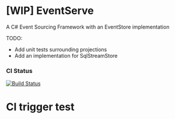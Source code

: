 # [WIP] EventServe 

A C# Event Sourcing Framework with an EventStore implementation

TODO:
- Add unit tests surrounding projections
- Add an implementation for SqlStreamStore

### CI Status 
[![Build Status](https://labanar.visualstudio.com/EventServe/_apis/build/status/labanar.EventServe?branchName=master)](https://labanar.visualstudio.com/EventServe/_build/latest?definitionId=2&branchName=master)

# CI trigger test
